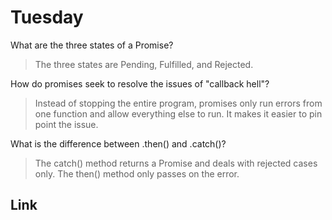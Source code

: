 # Tuesday
What are the three states of a Promise?
>The three states are Pending, Fulfilled, and Rejected.

How do promises seek to resolve the issues of "callback hell"?
>Instead of stopping the entire program, promises only run errors from one function and allow everything else to run. It makes it easier to pin point the issue.

What is the difference between .then() and .catch()?
>The catch() method returns a Promise and deals with rejected cases only. The then() method only passes on the error.


## Link